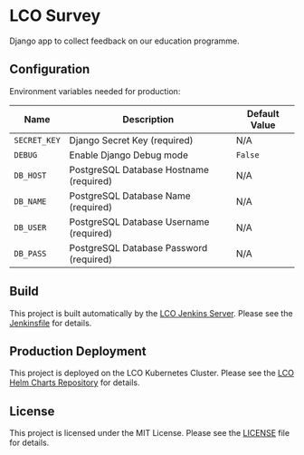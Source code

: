 # LCO Survey

Django app to collect feedback on our education programme.

## Configuration

Environment variables needed for production:

Name | Description | Default Value
--- | --- | ---
`SECRET_KEY` | Django Secret Key (required) | N/A
`DEBUG` | Enable Django Debug mode | `False`
`DB_HOST` | PostgreSQL Database Hostname (required) | N/A
`DB_NAME` | PostgreSQL Database Name (required) | N/A
`DB_USER` | PostgreSQL Database Username (required) | N/A
`DB_PASS` | PostgreSQL Database Password (required) | N/A

## Build

This project is built automatically by the [LCO Jenkins Server](http://jenkins.lco.gtn/).
Please see the [Jenkinsfile](Jenkinsfile) for details.

## Production Deployment

This project is deployed on the LCO Kubernetes Cluster. Please see the
[LCO Helm Charts Repository](https://github.com/LCOGT/helm-charts) for details.

## License

This project is licensed under the MIT License. Please see the
[LICENSE](LICENSE) file for details.
